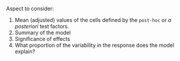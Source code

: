 
Aspect to consider:
1. Mean (adjusted) values of the cells defined by the `post-hoc` or *a posteriori* test factors. 
2. Summary of the model
3. Significance of effects
4. What proportion of the variability in the response does the model explain? 
